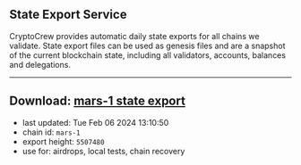 ## State Export Service
CryptoCrew provides automatic daily state exports for all chains we validate. State export files can be used as genesis files and are a snapshot of the current blockchain state, including all validators, accounts, balances and delegations.

---
**Download: [mars-1 state export](https://dl.ccvalidators.com/SERVICE/mars/mars-1_export_5507480.json)**
---

- last updated: Tue Feb 06 2024 13:10:50
- chain id: `mars-1`
- export height: `5507480`
- use for: airdrops, local tests, chain recovery
